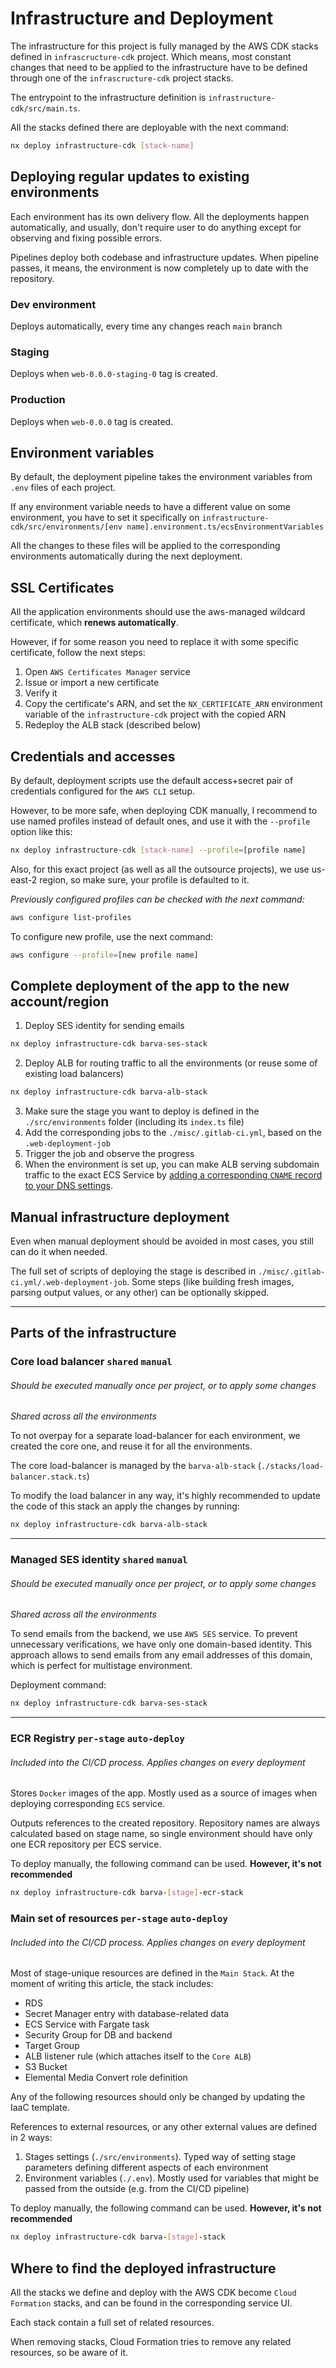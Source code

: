 # Infrastructure and Deployment

The infrastructure for this project is fully managed by the AWS CDK stacks
defined in `infrascructure-cdk` project. Which means, most constant changes 
that need to be applied to the infrastructure have to be defined through one 
of the `infrascructure-cdk` project stacks.

The entrypoint to the infrastructure definition is `infrastructure-cdk/src/main.ts`. 

All the stacks defined there are deployable with the next command: 
```bash
nx deploy infrastructure-cdk [stack-name]
```

## Deploying regular updates to existing environments
Each environment has its own delivery flow. All the deployments happen automatically, and usually, 
don't require user to do anything except for observing and fixing possible errors.

Pipelines deploy both codebase and infrastructure updates. When pipeline passes, it means, the
environment is now completely up to date with the repository.

### Dev environment
Deploys automatically, every time any changes reach `main` branch

### Staging
Deploys when `web-0.0.0-staging-0` tag is created.

### Production
Deploys when `web-0.0.0` tag is created.


## Environment variables
By default, the deployment pipeline takes the environment variables from `.env` 
files of each project.

If any environment variable needs to have a different value on some environment, you
have to set it specifically on
`infrastructure-cdk/src/environments/[env name].environment.ts/ecsEnvironmentVariables`

All the changes to these files will be applied to the corresponding environments 
automatically during the next deployment.

## SSL Certificates
All the application environments should use the aws-managed wildcard certificate, which 
**renews automatically**.

However, if for some reason you need to replace it with some specific certificate, follow the next steps:
1. Open `AWS Certificates Manager` service
2. Issue or import a new certificate
3. Verify it
4. Copy the certificate's ARN, and set the `NX_CERTIFICATE_ARN` environment variable 
of the `infrastructure-cdk` project with the copied ARN
5. Redeploy the ALB stack (described below)


## Credentials and accesses
By default, deployment scripts use the default access+secret pair of credentials 
configured for the `AWS CLI` setup.

However, to be more safe, when deploying CDK manually, I recommend to use named profiles instead of default 
ones, and use it with the `--profile` option like this:
```bash
nx deploy infrastructure-cdk [stack-name] --profile=[profile name]
```

Also, for this exact project (as well as all the outsource projects), we use us-east-2 region, so make sure, your profile
is defaulted to it.

*Previously configured profiles can be checked with the next command:*
```bash
aws configure list-profiles
```
To configure new profile, use the next command:
```bash
aws configure --profile=[new profile name]
```

## Complete deployment of the app to the new account/region
1. Deploy SES identity for sending emails
```bash
nx deploy infrastructure-cdk barva-ses-stack
```
2. Deploy ALB for routing traffic to all the environments (or reuse some of existing load balancers)
```bash
nx deploy infrastructure-cdk barva-alb-stack
```
3. Make sure the stage you want to deploy is defined in the `./src/environments` folder 
(including its `index.ts` file)
4. Add the corresponding jobs to the `./misc/.gitlab-ci.yml`, based on the `.web-deployment-job`
5. Trigger the job and observe the progress
6. When the environment is set up, you can make ALB serving subdomain traffic to the 
exact ECS Service by [adding a corresponding `CNAME` record to your DNS settings](https://stackoverflow.com/a/58314267).

## Manual infrastructure deployment
Even when manual deployment should be avoided in most cases, you still can do it when needed.

The full set of scripts of deploying the stage is described in
`./misc/.gitlab-ci.yml/.web-deployment-job`. Some steps (like building fresh images, parsing output values, or any other) can
be optionally skipped.

***
## Parts of the infrastructure
### Core load balancer `shared` `manual`
###### *Should be executed manually once per project, or to apply some changes*
*Shared across all the environments*

To not overpay for a separate load-balancer for each environment, we created the 
core one, and reuse it for all the environments.

The core load-balancer is managed by the `barva-alb-stack` (`./stacks/load-balancer.stack.ts`)

To modify the load balancer in any way, it's highly recommended to update the code of this 
stack an apply the changes by running: 
```bash
nx deploy infrastructure-cdk barva-alb-stack
```
***

### Managed SES identity `shared` `manual`
###### *Should be executed manually once per project, or to apply some changes*
*Shared across all the environments*

To send emails from the backend, we use `AWS SES` service. To prevent unnecessary 
verifications, we have only one domain-based identity. This approach allows to send 
emails from any email addresses of this domain, which is perfect for multistage 
environment.

Deployment command:
```bash
nx deploy infrastructure-cdk barva-ses-stack
```
***

### ECR Registry `per-stage` `auto-deploy`
###### *Included into the CI/CD process. Applies changes on every deployment*
Stores `Docker` images of the app. Mostly used as a source of images when deploying 
corresponding `ECS` service.

Outputs references to the created repository. Repository names are always calculated
based on stage name, so single environment should have only one ECR repository per ECS 
service.

To deploy manually, the following command can be used. **However, it's not recommended**
```bash
nx deploy infrastructure-cdk barva-[stage]-ecr-stack
```

### Main set of resources `per-stage` `auto-deploy`
###### *Included into the CI/CD process. Applies changes on every deployment*
Most of stage-unique resources are defined in the `Main Stack`. At the moment of writing 
this article, the stack includes:
- RDS
- Secret Manager entry with database-related data
- ECS Service with Fargate task
- Security Group for DB and backend
- Target Group
- ALB listener rule (which attaches itself to the `Core ALB`)
- S3 Bucket
- Elemental Media Convert role definition

Any of the following resources should only be changed by updating the IaaC template.

References to external resources, or any other external values are defined in 2 ways:
1. Stages settings (`./src/environments`). Typed way of setting stage parameters 
defining different aspects of each environment
2. Environment variables (`./.env`). Mostly used for variables that might be passed 
from the outside (e.g. from the CI/CD pipeline) 

To deploy manually, the following command can be used. **However, it's not recommended**
```bash
nx deploy infrastructure-cdk barva-[stage]-stack
```

## Where to find the deployed infrastructure
All the stacks we define and deploy with the AWS CDK become `Cloud Formation` stacks, 
and can be found in the corresponding service UI.

Each stack contain a full set of related resources.

When removing stacks, Cloud Formation tries to remove any related resources, so 
be aware of it. 
